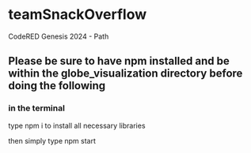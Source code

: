 # teamSnackOverflow
CodeRED Genesis 2024 - Path

## Please be sure to have npm installed and be within the globe_visualization directory before doing the following
### in the terminal
type npm i to install all necessary libraries

then simply type npm start

